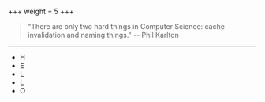+++
weight = 5
+++

> "There are only two hard things in Computer Science: cache invalidation and naming things." -- Phil Karlton

---

* H
* E
* L
* L
* O
